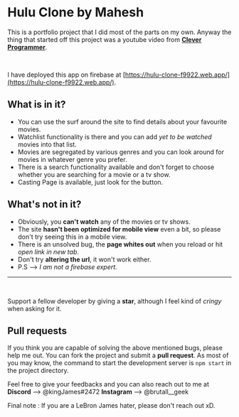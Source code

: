 # Hulu Clone by Mahesh

This is a portfolio project that I did most of the parts on my own. Anyway the thing that started off this project was a youtube video from **[Clever Programmer](https://www.youtube.com/channel/UCqrILQNl5Ed9Dz6CGMyvMTQ)**.

<br>

I have deployed this app on firebase at [https://hulu-clone-f9922.web.app/](https://hulu-clone-f9922.web.app/).

## What is in it?

- You can use the surf around the site to find details about your favourite movies.
- Watchlist functionality is there and you can add *yet to be watched* movies into that list.
- Movies are segregated by various genres and you can look around for movies in whatever genre you prefer.
- There is a search functionality available and don't forget to choose whether you are searching for a movie or a tv show. 
- Casting Page is available, just look for the button. 
  
## What's not in it? 

- Obviously, you **can't watch** any of the movies or tv shows.
- The site **hasn't been optimized for mobile view** even a bit, so please don't try seeing this in a mobile view. 
- There is an unsolved bug, the **page whites out** when you reload or hit *open link in new tab*.
- Don't try **altering the url**, it won't work either.
- P.S --> *I am not a firebase expert.*

---
<br>

Support a fellow developer by giving a **star**, although I feel kind of *cringy* when asking for it. 

## Pull requests

If you think you are capable of solving the above mentioned bugs, please help me out. You can fork the project and submit a **pull request**. As most of you may know, the command to start the development server is `npm start` in the project directory. 

Feel free to give your feedbacks and you can also reach out to me at 
**Discord** --> @kingJames#2472
**Instagram** --> @brutall__geek

Final note : If you are a LeBron James hater, please don't reach out xD.
